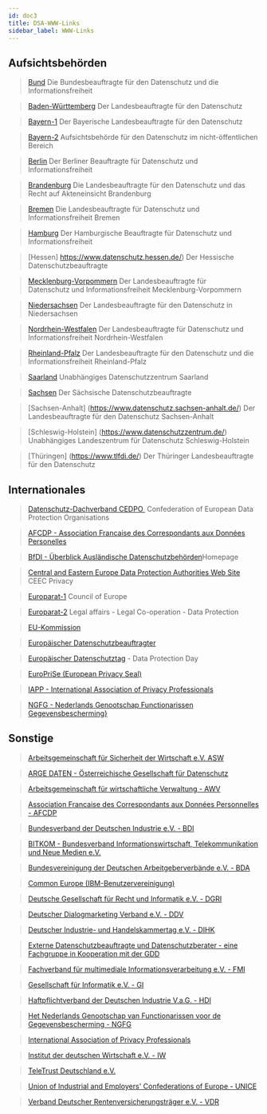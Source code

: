 ```yaml
---
id: doc3
title: DSA-WWW-Links
sidebar_label: WWW-Links
---
```


## Aufsichtsbeh&ouml;rden

> [Bund](https://www.bfdi.bund.de/) Die Bundesbeauftragte f&uuml;r den Datenschutz und die Informationsfreiheit

> [Baden-W&uuml;rttemberg](https://www.baden-wuerttemberg.datenschutz.de/Home/index_html) Der Landesbeauftragte f&uuml;r den Datenschutz

> [Bayern-1](https://www.datenschutz-bayern.de/) Der Bayerische Landesbeauftragte f&uuml;r den Datenschutz

> [Bayern-2](https://www.lda.bayern.de/) Aufsichtsbeh&ouml;rde f&uuml;r den Datenschutz im nicht-&ouml;ffentlichen Bereich

> [Berlin](https://www.datenschutz-berlin.de/) Der Berliner Beauftragte f&uuml;r Datenschutz und Informationsfreiheit

> [Brandenburg](https://www.lda.brandenburg.de) Die Landesbeauftragte f&uuml;r den Datenschutz und das Recht auf Akteneinsicht Brandenburg

> [Bremen](https://www.datenschutz-bremen.de/) Die Landesbeauftragte f&uuml;r Datenschutz und Informationsfreiheit&nbsp;Bremen

> [Hamburg](https://www.datenschutz-hamburg.de/) Der Hamburgische Beauftragte f&uuml;r&nbsp;Datenschutz und Informationsfreiheit

> [Hessen] https://www.datenschutz.hessen.de/) Der Hessische Datenschutzbeauftragte

> [Mecklenburg-Vorpommern](https://www.lfd.m-v.de/) Der Landesbeauftragte f&uuml;r Datenschutz&nbsp;und Informationsfreiheit&nbsp;Mecklenburg-Vorpommern

> [Niedersachsen](https://www.lfd.niedersachsen.de/master/C146101_L20_D0.html) Der Landesbeauftragte f&uuml;r den Datenschutz in Niedersachsen

> [Nordrhein-Westfalen](https://www.ldi.nrw.de/) Der Landesbeauftragte f&uuml;r Datenschutz und Informationsfreiheit Nordrhein-Westfalen

> [Rheinland-Pfalz](https://www.datenschutz.rlp.de/) Der Landesbeauftragte f&uuml;r den Datenschutz und die Informationsfreiheit&nbsp;Rheinland-Pfalz

> [Saarland](https://www.datenschutz.saarland.de) Unabh&auml;ngiges&nbsp;Datenschutzzentrum Saarland

> [Sachsen](https://www.datenschutz.sachsen.de/) Der S&auml;chsische Datenschutzbeauftragte

> [Sachsen-Anhalt] (https://www.datenschutz.sachsen-anhalt.de/) Der Landesbeauftragte f&uuml;r den Datenschutz Sachsen-Anhalt

> [Schleswig-Holstein] (https://www.datenschutzzentrum.de/) Unabh&auml;ngiges Landeszentrum f&uuml;r Datenschutz Schleswig-Holstein

> [Th&uuml;ringen] (https://www.tlfdi.de/) Der Th&uuml;ringer Landesbeauftragte f&uuml;r den Datenschutz

## Internationales 

> [Datenschutz-Dachverband CEDPO&nbsp;](https://www.cedpo.eu) Confederation of European Data Protection Organisations

> [AFCDP - Association Francaise des Correspondants aux Donn&eacute;es Personelles](https://www.afcdp.net/)

> [BfDI - &Uuml;berblick Ausl&auml;ndische Datenschutzbeh&ouml;rden](https://www.bfdi.bund.de/DE/Infothek/Anschriften_Links/anschriften_links-node.html)Homepage</a></span></span></p>

> [Central and Eastern Europe Data Protection Authorities Web Site](https://www.ceecprivacy.org/main.php) CEEC Privacy

> [Europarat-1](https://www.coe.int/de/) Council of Europe

> [Europarat-2](https://www.coe.int/T/E/Legal_affairs/Legal_co-operation/data_protection/}) Legal affairs - Legal Co-operation - Data Protection

> [EU-Kommission](https://ec.europa.eu/justice_home/fsj/privacy/)

> [Europ&auml;ischer Datenschutzbeauftragter](https://www.edps.europa.eu/EDPSWEB/edps/EDPS?lang=de)

> [Europ&auml;ischer Datenschutztag](https://www.coe.int/en/web/portal/28-january-data-protection-day) - Data Protection Day

> [EuroPriSe \(European Privacy Seal\)](https://www.european-privacy-seal.eu/)

> [IAPP - International Association of Privacy Professionals](https://www.privacyassociation.org)

> [NGFG - Nederlands Genootschap Functionarissen Gegevensbescherming}](https://www.ngfg.nl)

## Sonstige

> [Arbeitsgemeinschaft f&uuml;r Sicherheit der Wirtschaft e.V. ASW](https://www.asw-online.de/)

> [ARGE DATEN - &Ouml;sterreichische Gesellschaft f&uuml;r Datenschutz](https://www.argedaten.at/php/cms_monitor.php?q=AD-NEWS-LAST)

> [Arbeitsgemeinschaft f&uuml;r wirtschaftliche Verwaltung - AWV](https://www.awv-net.de/)

> [Association Francaise des Correspondants aux Donn&eacute;es Personnelles - AFCDP](https://www.afcdp.net/)

> [Bundesverband der Deutschen Industrie e.V. - BDI](https://www.bdi-online.de/)

> [BITKOM - Bundesverband Informationswirtschaft, Telekommunikation und Neue Medien e.V.](https://www.bitkom.org/)

> [Bundesvereinigung der Deutschen Arbeitgeberverb&auml;nde e.V. - BDA](https://www.bda-online.de/)

> [Common Europe \(IBM-Benutzervereinigung\)](https://www.comeur.org/)

> [Deutsche Gesellschaft f&uuml;r Recht und Informatik e.V. - DGRI](https://www.dgri.de/)

> [Deutscher Dialogmarketing Verband e.V. - DDV](https://www.ddv.de/)

> [Deutscher Industrie- und Handelskammertag e.V. - DIHK](https://www.dihk.de/)

> [Externe Datenschutzbeauftragte und Datenschutzberater - eine Fachgruppe in Kooperation mit der GDD](https://externer-datenschutz.de/)

> [Fachverband f&uuml;r multimediale Informationsverarbeitung e.V. - FMI](https://www.fmi-ev.de/)

> [Gesellschaft f&uuml;r Informatik e.V. - GI](https://www.gi-ev.de/)

> [Haftpflichtverband der Deutschen Industrie V.a.G. - HDI](https://www.hdi.de/)

> [Het Nederlands Genootschap van Functionarissen voor de Gegevensbescherming - NGFG](https://www.ngfg.nl/)

> [International Association of Privacy Professionals](https://www.privacyassociation.org/)

> [Institut der deutschen Wirtschaft e.V. - IW](https://www.iwkoeln.de/)

> [TeleTrust Deutschland e.V.](https://www.teletrust.de/)

> [Union of Industrial and Employers' Confederations of Europe - UNICE](https://www.unice.org/)

> [Verband Deutscher Rentenversicherungstr&auml;ger e.V. - VDR](https://www.vdr.de/)
